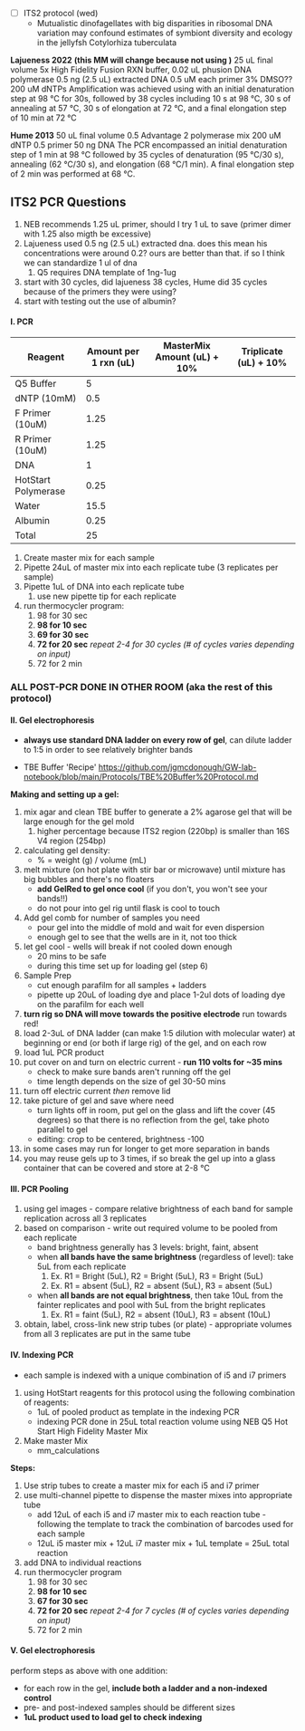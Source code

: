 - [ ] ITS2 protocol (wed)
	- Mutualistic dinofagellates with big disparities in ribosomal DNA variation may confound estimates of symbiont diversity and ecology in the jellyfsh Cotylorhiza tuberculata

**Lajueness 2022** 
**(this MM will change because not using )**
25 uL final volume
5x High Fidelity Fusion RXN buffer, 0.02 uL phusion DNA polymerase
0.5 ng (2.5 uL) extracted DNA
0.5 uM each primer
3% DMSO??
200 uM dNTPs
Amplification was achieved using with an initial denaturation step at 98 °C for 30s, followed by 38 cycles including 10 s at 98 °C, 30 s of annealing at 57 °C, 30 s of elongation at 72 °C, and a final elongation step of 10 min at 72 °C

**Hume 2013**
50 uL final volume
0.5 Advantage 2 polymerase mix
200 uM dNTP
0.5 primer
50 ng DNA
The PCR encompassed an initial denaturation step of 1 min at 98 °C followed by 35 cycles of denaturation (95 °C/30 s), annealing (62 °C/30 s), and elongation (68 °C/1 min). A final elongation step of 2 min was performed at 68 °C.
## ITS2 PCR Questions
1. NEB recommends 1.25 uL primer, should I try 1 uL to save (primer dimer with 1.25 also migth be excessive)
2. Lajueness used 0.5 ng (2.5 uL) extracted dna. does this mean his concentrations were around 0.2? ours are better than that. if so I think we can standardize 1 ul of dna 
	1. Q5 requires DNA template of 1ng-1ug
3. start with 30 cycles,  did lajueness 38 cycles, Hume did 35 cycles because of the primers they were using?
4. start with testing out the use of albumin?

#### I. PCR

| Reagent             | Amount per 1 rxn (uL) | MasterMix Amount (uL) + 10% | Triplicate (uL) + 10% |
| ------------------- | --------------------- | --------------------------- | --------------------- |
| Q5 Buffer           | 5                     |                             |                       |
| dNTP (10mM)         | 0.5                   |                             |                       |
| F Primer (10uM)     | 1.25                  |                             |                       |
| R Primer (10uM)     | 1.25                  |                             |                       |
| DNA                 | 1                     |                             |                       |
| HotStart Polymerase | 0.25                  |                             |                       |
| Water               | 15.5                  |                             |                       |
| Albumin             | 0.25                  |                             |                       |
| Total               | 25                    |                             |                       |
1. Create master mix for each sample
2. Pipette 24uL of master mix into each replicate tube (3 replicates per sample)
3. Pipette 1uL of DNA into each replicate tube
	1. use new pipette tip for each replicate
4. run thermocycler program:
	1. 98 for 30 sec
	2. **98 for 10 sec**
	3. **69 for 30 sec**
	4. **72 for 20 sec** 
	*repeat 2-4 for 30 cycles (# of cycles varies depending on input)*
	5. 72 for 2 min

### **ALL POST-PCR DONE IN OTHER ROOM (aka the rest of this protocol)**

#### II. Gel electrophoresis
- **always use standard DNA ladder on every row of gel**, can dilute ladder to 1:5 in order to see relatively brighter bands

- TBE Buffer 'Recipe' https://github.com/jgmcdonough/GW-lab-notebook/blob/main/Protocols/TBE%20Buffer%20Protocol.md

**Making and setting up a gel:**
1. mix agar and clean TBE buffer to generate a 2% agarose gel that will be large enough for the gel mold
	1. higher percentage because ITS2 region (220bp) is smaller than 16S V4 region (254bp)
2. calculating gel density:
	- % = weight (g) / volume (mL)
3. melt mixture (on hot plate with stir bar or microwave) until mixture has big bubbles and there's no floaters
	-  **add GelRed to gel once cool** (if you don't, you won't see your bands!!)
	- do not pour into gel rig until flask is cool to touch
4. Add gel comb for number of samples you need
	- pour gel into the middle of mold and wait for even dispersion
	- enough gel to see that the wells are in it, not too thick
5. let gel cool - wells will break if not cooled down enough
	- 20 mins to be safe
	- during this time set up for loading gel (step 6)
6. Sample Prep
	- cut enough parafilm for all samples + ladders
	- pipette up 20uL of loading dye and place 1-2ul dots of loading dye on the parafilm for each well
7. **turn rig so DNA will move towards the positive electrode** run towards red!
8. load 2-3uL of DNA ladder (can make 1:5 dilution with molecular water) at beginning or end (or both if large rig) of the gel, and on each row
9. load 1uL PCR product 
10. put cover on and turn on electric current - **run 110 volts for ~35 mins**
	- check to make sure bands aren't running off the gel
	- time length depends on the size of gel 30-50 mins 
11. turn off electric current *then* remove lid
12. take picture of gel and save where need
	- turn lights off in room, put gel on the glass and lift the cover (45 degrees) so that there is no reflection from the gel, take photo parallel to gel 
	- editing: crop to be centered, brightness -100
13. in some cases may run for longer to get more separation in bands 
14. you may reuse gels up to 3 times, if so break the gel up into a glass container that can be covered and store at 2-8 °C

#### III. PCR Pooling
1. using gel images - compare relative brightness of each band for sample replication across all 3 replicates
2. based on comparison - write out required volume to be pooled from each replicate
	 - band brightness generally has 3 levels: bright, faint, absent
	 - when **all bands have the same brightness** (regardless of level): take 5uL from each replicate
		1. Ex. R1 = Bright (5uL), R2 = Bright (5uL), R3 = Bright (5uL)
		2. Ex. R1 = absent (5uL), R2 = absent (5uL), R3 = absent (5uL)
	 - when **all bands are not equal brightness**, then take 10uL from the fainter replicates and pool with 5uL from the bright replicates
		1. Ex. R1 = faint (5uL), R2 = absent (10uL), R3 = absent (10uL)
3. obtain, label, cross-link new strip tubes (or plate) - appropriate volumes from all 3 replicates are put in the same tube

#### IV. Indexing PCR 
- each sample is indexed with a unique combination of i5 and i7 primers 

1. using HotStart reagents for this protocol using the following combination of reagents:
	- 1uL of pooled product as template in the indexing PCR
	- indexing PCR done in 25uL total reaction volume using NEB Q5 Hot Start High Fidelity Master Mix
2. Make master Mix
	- mm_calculations

**Steps:**
1. Use strip tubes to create a master mix for each i5 and i7 primer
2. use multi-channel pipette to dispense the master mixes into appropriate tube
	- add 12uL of each i5 and i7 master mix to each reaction tube - following the template to track the combination of barcodes used for each sample
	- 12uL i5 master mix + 12uL i7 master mix + 1uL template = 25uL total reaction
3. add DNA to individual reactions 
4. run thermocycler program
	1. 98 for 30 sec
	2. **98 for 10 sec**
	3. **67 for 30 sec**
	4. **72 for 20 sec** 
	*repeat 2-4 for 7 cycles (# of cycles varies depending on input)*
	5. 72 for 2 min

#### V. Gel electrophoresis
perform steps as above with one addition:
- for each row in the gel, **include both a ladder and a non-indexed control**
- pre- and post-indexed samples should be different sizes
- **1uL product used to load gel to check indexing**